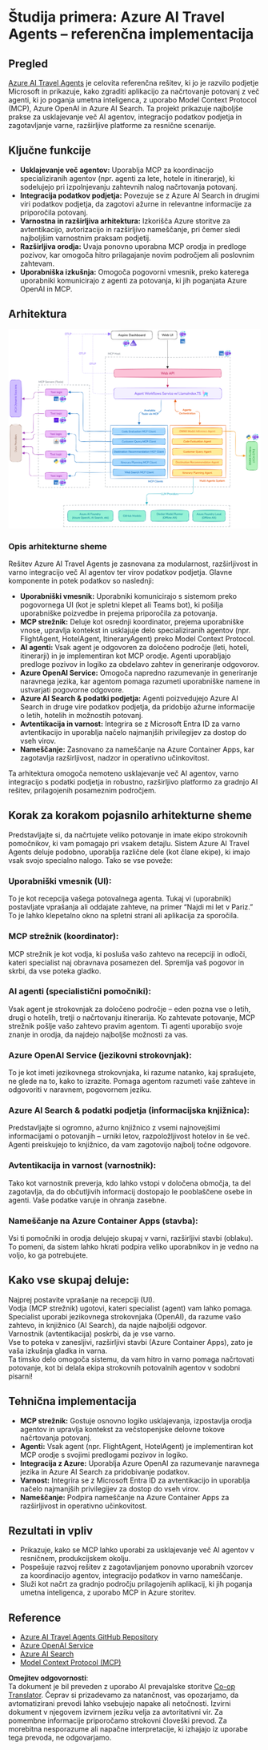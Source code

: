 <!--
CO_OP_TRANSLATOR_METADATA:
{
  "original_hash": "4d3415b9d2bf58bc69be07f945a69e07",
  "translation_date": "2025-07-14T06:06:59+00:00",
  "source_file": "09-CaseStudy/travelagentsample.md",
  "language_code": "sl"
}
-->
# Študija primera: Azure AI Travel Agents – referenčna implementacija

## Pregled

[Azure AI Travel Agents](https://github.com/Azure-Samples/azure-ai-travel-agents) je celovita referenčna rešitev, ki jo je razvilo podjetje Microsoft in prikazuje, kako zgraditi aplikacijo za načrtovanje potovanj z več agenti, ki jo poganja umetna inteligenca, z uporabo Model Context Protocol (MCP), Azure OpenAI in Azure AI Search. Ta projekt prikazuje najboljše prakse za usklajevanje več AI agentov, integracijo podatkov podjetja in zagotavljanje varne, razširljive platforme za resnične scenarije.

## Ključne funkcije
- **Usklajevanje več agentov:** Uporablja MCP za koordinacijo specializiranih agentov (npr. agenti za lete, hotele in itinerarje), ki sodelujejo pri izpolnjevanju zahtevnih nalog načrtovanja potovanj.
- **Integracija podatkov podjetja:** Povezuje se z Azure AI Search in drugimi viri podatkov podjetja, da zagotovi ažurne in relevantne informacije za priporočila potovanj.
- **Varnostna in razširljiva arhitektura:** Izkorišča Azure storitve za avtentikacijo, avtorizacijo in razširljivo nameščanje, pri čemer sledi najboljšim varnostnim praksam podjetij.
- **Razširljiva orodja:** Uvaja ponovno uporabna MCP orodja in predloge pozivov, kar omogoča hitro prilagajanje novim področjem ali poslovnim zahtevam.
- **Uporabniška izkušnja:** Omogoča pogovorni vmesnik, preko katerega uporabniki komunicirajo z agenti za potovanja, ki jih poganjata Azure OpenAI in MCP.

## Arhitektura
![Architecture](https://raw.githubusercontent.com/Azure-Samples/azure-ai-travel-agents/main/docs/ai-travel-agents-architecture-diagram.png)

### Opis arhitekturne sheme

Rešitev Azure AI Travel Agents je zasnovana za modularnost, razširljivost in varno integracijo več AI agentov ter virov podatkov podjetja. Glavne komponente in potek podatkov so naslednji:

- **Uporabniški vmesnik:** Uporabniki komunicirajo s sistemom preko pogovornega UI (kot je spletni klepet ali Teams bot), ki pošilja uporabniške poizvedbe in prejema priporočila za potovanja.
- **MCP strežnik:** Deluje kot osrednji koordinator, prejema uporabniške vnose, upravlja kontekst in usklajuje delo specializiranih agentov (npr. FlightAgent, HotelAgent, ItineraryAgent) preko Model Context Protocol.
- **AI agenti:** Vsak agent je odgovoren za določeno področje (leti, hoteli, itinerarji) in je implementiran kot MCP orodje. Agenti uporabljajo predloge pozivov in logiko za obdelavo zahtev in generiranje odgovorov.
- **Azure OpenAI Service:** Omogoča napredno razumevanje in generiranje naravnega jezika, kar agentom pomaga razumeti uporabniške namene in ustvarjati pogovorne odgovore.
- **Azure AI Search & podatki podjetja:** Agenti poizvedujejo Azure AI Search in druge vire podatkov podjetja, da pridobijo ažurne informacije o letih, hotelih in možnostih potovanj.
- **Avtentikacija in varnost:** Integrira se z Microsoft Entra ID za varno avtentikacijo in uporablja načelo najmanjših privilegijev za dostop do vseh virov.
- **Nameščanje:** Zasnovano za nameščanje na Azure Container Apps, kar zagotavlja razširljivost, nadzor in operativno učinkovitost.

Ta arhitektura omogoča nemoteno usklajevanje več AI agentov, varno integracijo s podatki podjetja in robustno, razširljivo platformo za gradnjo AI rešitev, prilagojenih posameznim področjem.

## Korak za korakom pojasnilo arhitekturne sheme
Predstavljajte si, da načrtujete veliko potovanje in imate ekipo strokovnih pomočnikov, ki vam pomagajo pri vsakem detajlu. Sistem Azure AI Travel Agents deluje podobno, uporablja različne dele (kot člane ekipe), ki imajo vsak svojo specialno nalogo. Tako se vse poveže:

### Uporabniški vmesnik (UI):
To je kot recepcija vašega potovalnega agenta. Tukaj vi (uporabnik) postavljate vprašanja ali oddajate zahteve, na primer “Najdi mi let v Pariz.” To je lahko klepetalno okno na spletni strani ali aplikacija za sporočila.

### MCP strežnik (koordinator):
MCP strežnik je kot vodja, ki posluša vašo zahtevo na recepciji in odloči, kateri specialist naj obravnava posamezen del. Spremlja vaš pogovor in skrbi, da vse poteka gladko.

### AI agenti (specialistični pomočniki):
Vsak agent je strokovnjak za določeno področje – eden pozna vse o letih, drugi o hotelih, tretji o načrtovanju itinerarija. Ko zahtevate potovanje, MCP strežnik pošlje vašo zahtevo pravim agentom. Ti agenti uporabijo svoje znanje in orodja, da najdejo najboljše možnosti za vas.

### Azure OpenAI Service (jezikovni strokovnjak):
To je kot imeti jezikovnega strokovnjaka, ki razume natanko, kaj sprašujete, ne glede na to, kako to izrazite. Pomaga agentom razumeti vaše zahteve in odgovoriti v naravnem, pogovornem jeziku.

### Azure AI Search & podatki podjetja (informacijska knjižnica):
Predstavljajte si ogromno, ažurno knjižnico z vsemi najnovejšimi informacijami o potovanjih – urniki letov, razpoložljivost hotelov in še več. Agenti preiskujejo to knjižnico, da vam zagotovijo najbolj točne odgovore.

### Avtentikacija in varnost (varnostnik):
Tako kot varnostnik preverja, kdo lahko vstopi v določena območja, ta del zagotavlja, da do občutljivih informacij dostopajo le pooblaščene osebe in agenti. Vaše podatke varuje in ohranja zasebne.

### Nameščanje na Azure Container Apps (stavba):
Vsi ti pomočniki in orodja delujejo skupaj v varni, razširljivi stavbi (oblaku). To pomeni, da sistem lahko hkrati podpira veliko uporabnikov in je vedno na voljo, ko ga potrebujete.

## Kako vse skupaj deluje:

Najprej postavite vprašanje na recepciji (UI).  
Vodja (MCP strežnik) ugotovi, kateri specialist (agent) vam lahko pomaga.  
Specialist uporabi jezikovnega strokovnjaka (OpenAI), da razume vašo zahtevo, in knjižnico (AI Search), da najde najboljši odgovor.  
Varnostnik (avtentikacija) poskrbi, da je vse varno.  
Vse to poteka v zanesljivi, razširljivi stavbi (Azure Container Apps), zato je vaša izkušnja gladka in varna.  
Ta timsko delo omogoča sistemu, da vam hitro in varno pomaga načrtovati potovanje, kot bi delala ekipa strokovnih potovalnih agentov v sodobni pisarni!

## Tehnična implementacija
- **MCP strežnik:** Gostuje osnovno logiko usklajevanja, izpostavlja orodja agentov in upravlja kontekst za večstopenjske delovne tokove načrtovanja potovanj.
- **Agenti:** Vsak agent (npr. FlightAgent, HotelAgent) je implementiran kot MCP orodje s svojimi predlogami pozivov in logiko.
- **Integracija z Azure:** Uporablja Azure OpenAI za razumevanje naravnega jezika in Azure AI Search za pridobivanje podatkov.
- **Varnost:** Integrira se z Microsoft Entra ID za avtentikacijo in uporablja načelo najmanjših privilegijev za dostop do vseh virov.
- **Nameščanje:** Podpira nameščanje na Azure Container Apps za razširljivost in operativno učinkovitost.

## Rezultati in vpliv
- Prikazuje, kako se MCP lahko uporabi za usklajevanje več AI agentov v resničnem, produkcijskem okolju.
- Pospešuje razvoj rešitev z zagotavljanjem ponovno uporabnih vzorcev za koordinacijo agentov, integracijo podatkov in varno nameščanje.
- Služi kot načrt za gradnjo področju prilagojenih aplikacij, ki jih poganja umetna inteligenca, z uporabo MCP in Azure storitev.

## Reference
- [Azure AI Travel Agents GitHub Repository](https://github.com/Azure-Samples/azure-ai-travel-agents)
- [Azure OpenAI Service](https://azure.microsoft.com/en-us/products/ai-services/openai-service/)
- [Azure AI Search](https://azure.microsoft.com/en-us/products/ai-services/ai-search/)
- [Model Context Protocol (MCP)](https://modelcontextprotocol.io/)

**Omejitev odgovornosti**:  
Ta dokument je bil preveden z uporabo AI prevajalske storitve [Co-op Translator](https://github.com/Azure/co-op-translator). Čeprav si prizadevamo za natančnost, vas opozarjamo, da avtomatizirani prevodi lahko vsebujejo napake ali netočnosti. Izvirni dokument v njegovem izvirnem jeziku velja za avtoritativni vir. Za pomembne informacije priporočamo strokovni človeški prevod. Za morebitna nesporazume ali napačne interpretacije, ki izhajajo iz uporabe tega prevoda, ne odgovarjamo.